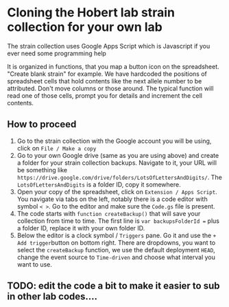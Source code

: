 # Cloning the Hobert lab strain collection for your own lab

The strain collection uses Google Apps Script which is Javascript if you ever need some programming help

It is organized in functions, that you map a button icon on the spreadsheet. "Create blank strain" for example.
We have hardcoded the positions of spreadsheet cells that hold contents like the next allele number to be attributed. Don't move columns or those around.
The typical function will read one of those cells, prompt you for details and increment the cell contents.

## How to proceed

1. Go to the strain collection with the Google account you will be using, click on `File / Make a copy`
2. Go to your own Google drive (same as you are using above) and create a folder for your strain collection backups. Navigate to it, your URL will be something like `https://drive.google.com/drive/folders/LotsOfLettersAndDigits/`. The `LotsOfLettersAndDigits` is a folder ID, copy it somewhere.
3. Open your copy of the spreadsheet, click on `Extension / Apps Script`. You navigate via tabs on the left, notably there is a code editor with symbol `< >`. Go to the editor and make sure the `Code.gs` file is present.
4.  The code starts with `function createBackup()` that will save your collection from time to time. The first line is `var backupsFolderId =` plus a folder ID, replace it with your own folder ID.
5.  Below the editor is a clock symbol / `Triggers` pane. Go it and use the `+ Add trigger`button on bottom right. There are dropdowns, you want to select the `createBackup` function, we use the default deployment `HEAD`, change the event source to `Time-driven` and choose what interval you want to use. 

## TODO: edit the code a bit to make it easier to sub in other lab codes....
